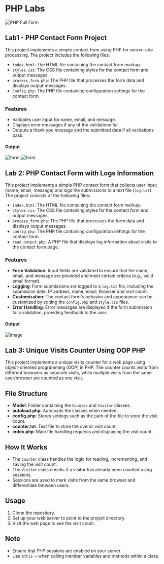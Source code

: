 # PHP Labs

![PHP Full Form](https://www.cheggindia.com/wp-content/uploads/2023/09/php-full-form.png)

## Lab1 - PHP Contact Form Project

This project implements a simple contact form using PHP for server-side processing. The project includes the following files:

- `index.html`: The HTML file containing the contact form markup.
- `styles.css`: The CSS file containing styles for the contact form and output messages.
- `process_form.php`: The PHP file that processes the form data and displays output messages.
- `config.php`: The PHP file containing configuration settings for the contact form.

### Features

- Validates user input for name, email, and message.
- Displays error messages if any of the validations fail.
- Outputs a thank you message and the submitted data if all validations pass.

#### Output
![form](https://github.com/ZeinabAbdelghaffar/PHP_Labs/assets/87963230/79dd2316-d6cb-4138-95c5-3b1c21b21966)
![form](https://github.com/ZeinabAbdelghaffar/PHP_Labs/assets/87963230/2e38267d-8ef4-48ec-ad94-cc3da0efd7fb)

## Lab 2: PHP Contact Form with Logs Information

This project implements a simple PHP contact form that collects user input (name, email, message) and logs the submissions to a text file (`log.txt`). The project consists of the following files:

- `index.html`: The HTML file containing the contact form markup.
- `styles.css`: The CSS file containing styles for the contact form and output messages.
- `process_form.php`: The PHP file that processes the form data and displays output messages.
- `config.php`: The PHP file containing configuration settings for the contact form.
- `read_output.php`: A PHP file that displays log information about visits to the contact form page.

### Features

- **Form Validation**: Input fields are validated to ensure that the name, email, and message are provided and meet certain criteria (e.g., valid email format).
- **Logging**: Form submissions are logged to a `log.txt` file, including the submission date, IP address, name, email, Browser and visit count.
- **Customization**: The contact form's behavior and appearance can be customized by editing the `config.php` and `style.css` files.
- **Error Handling**: Error messages are displayed if the form submission fails validation, providing feedback to the user.

#### Output
![image](https://github.com/ZeinabAbdelghaffar/PHP_Labs/assets/87963230/1a5fa37c-f75e-419d-99f7-df847e2c98a3)

## Lab 3: Unique Visits Counter Using OOP PHP

This project implements a unique visits counter for a web page using object-oriented programming (OOP) in PHP. The counter counts visits from different browsers as separate visits, while multiple visits from the same user/browser are counted as one visit.

## File Structure

- **Model**: Folder containing the `Counter` and `Visitor` classes.
- **autoload.php**: Autoloads the classes when needed.
- **config.php**: Stores settings such as the path of the file to store the visit count.
- **counter.txt**: Text file to store the overall visit count.
- **index.php**: Main file handling requests and displaying the visit count.

## How It Works

- The `Counter` class handles the logic for reading, incrementing, and saving the visit count.
- The `Visitor` class checks if a visitor has already been counted using sessions.
- Sessions are used to mark visits from the same browser and differentiate between users.

## Usage

1. Clone the repository.
2. Set up your web server to point to the project directory.
3. Visit the web page to see the visit count.

## Note

- Ensure that PHP sessions are enabled on your server.
- Use `$this->` when calling member variables and methods within a class.


